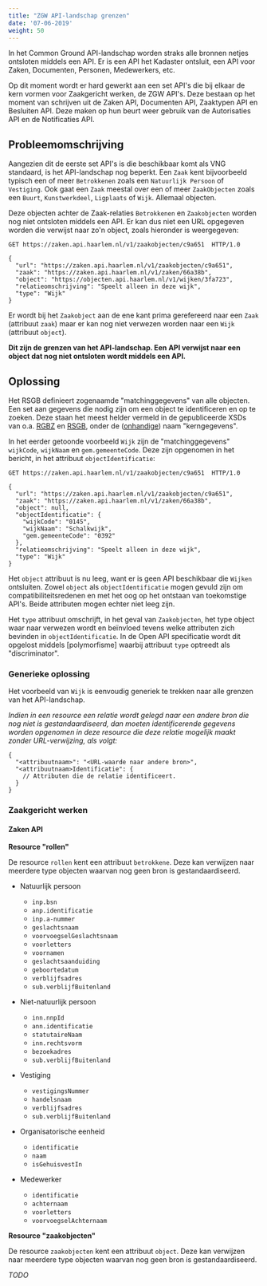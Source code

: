 ```yaml
---
title: "ZGW API-landschap grenzen"
date: '07-06-2019'
weight: 50
---
```


In het Common Ground API-landschap worden straks alle bronnen netjes ontsloten 
middels een API. Er is een API het Kadaster ontsluit, een
API voor Zaken, Documenten, Personen, Medewerkers, etc.

Op dit moment wordt er hard gewerkt aan een set API's die bij elkaar de
kern vormen voor Zaakgericht werken, de ZGW API's. Deze bestaan op het moment
van schrijven uit de Zaken API, Documenten API, Zaaktypen API en Besluiten API.
Deze maken op hun beurt weer gebruik van de Autorisaties API en de Notificaties 
API.

## Probleemomschrijving

Aangezien dit de eerste set API's is die beschikbaar komt als VNG standaard, is
het API-landschap nog beperkt. Een `Zaak` kent bijvoorbeeld typisch een of 
meer `Betrokkenen` zoals een `Natuurlijk Persoon` of `Vestiging`. Ook gaat een
`Zaak` meestal over een of meer `ZaakObjecten` zoals een `Buurt`, 
`Kunstwerkdeel`, `Ligplaats` of `Wijk`. Allemaal objecten.

Deze objecten achter de Zaak-relaties `Betrokkenen` en `Zaakobjecten` worden 
nog niet ontsloten middels een API. Er kan dus niet een URL opgegeven worden 
die verwijst naar zo'n object, zoals hieronder is weergegeven:

```http
GET https://zaken.api.haarlem.nl/v1/zaakobjecten/c9a651  HTTP/1.0

{
  "url": "https://zaken.api.haarlem.nl/v1/zaakobjecten/c9a651",
  "zaak": "https://zaken.api.haarlem.nl/v1/zaken/66a38b",
  "object": "https://objecten.api.haarlem.nl/v1/wijken/3fa723",
  "relatieomschrijving": "Speelt alleen in deze wijk",
  "type": "Wijk"
}
```

Er wordt bij het `Zaakobject` aan de ene kant prima gerefereerd naar een `Zaak`
(attribuut `zaak`) maar er kan nog niet verwezen worden naar een `Wijk`
(attribuut `object`).

**Dit zijn de grenzen van het API-landschap. Een API verwijst naar een object
dat nog niet ontsloten wordt middels een API.**

## Oplossing

Het RSGB definieert zogenaamde "matchinggegevens" van alle objecten. Een set 
aan gegevens die nodig zijn om een object te identificeren en op te zoeken. 
Deze staan het meest helder vermeld in de gepubliceerde XSDs van o.a. [RGBZ] en
[RSGB], onder de ([onhandige][matching-vs-kern-gegevens]) naam "kerngegevens".

In het eerder getoonde voorbeeld `Wijk` zijn de "matchinggegevens" `wijkCode`, 
`wijkNaam` en `gem.gemeenteCode`. Deze zijn opgenomen in het bericht, in het 
attribuut `objectIdentificatie`:

```http
GET https://zaken.api.haarlem.nl/v1/zaakobjecten/c9a651  HTTP/1.0

{
  "url": "https://zaken.api.haarlem.nl/v1/zaakobjecten/c9a651",
  "zaak": "https://zaken.api.haarlem.nl/v1/zaken/66a38b",
  "object": null,
  "objectIdentificatie": {
    "wijkCode": "0145",
    "wijkNaam": "Schalkwijk",
    "gem.gemeenteCode": "0392"
  },
  "relatieomschrijving": "Speelt alleen in deze wijk",
  "type": "Wijk"
}
```

Het `object` attribuut is nu leeg, want er is geen API beschikbaar die `Wijken`
ontsluiten. Zowel `object` als `objectIdentificatie` mogen gevuld zijn om
compatibiliteitsredenen en met het oog op het ontstaan van toekomstige API's.
Beide attributen mogen echter niet leeg zijn.

Het `type` attribuut omschrijft, in het geval van `Zaakobjecten`, het type 
object waar naar verwezen wordt en beïnvloed tevens welke attributen zich 
bevinden in `objectIdentificatie`. In de Open API specificatie wordt dit 
opgelost middels [polymorfisme] waarbij attribuut `type` optreedt als 
"discriminator".

### Generieke oplossing

Het voorbeeld van `Wijk` is eenvoudig generiek te trekken naar alle grenzen van
het API-landschap.

*Indien in een resource een relatie wordt gelegd naar een andere bron die nog 
niet is gestandaardiseerd, dan moeten identificerende gegevens worden opgenomen
in deze resource die deze relatie mogelijk maakt zonder URL-verwijzing, als 
volgt:*

```
{
  "<attribuutnaam>": "<URL-waarde naar andere bron>",
  "<attribuutnaam>Identificatie": {
    // Attributen die de relatie identificeert.
  }
}
```

### Zaakgericht werken

#### Zaken API

**Resource "rollen"**

De resource `rollen` kent een attribuut `betrokkene`. Deze kan verwijzen naar 
meerdere type objecten waarvan nog geen bron is gestandaardiseerd.

* Natuurlijk persoon
    
    * `inp.bsn`
    * `anp.identificatie`
    * `inp.a-nummer`
    * `geslachtsnaam`
    * `voorvoegselGeslachtsnaam`
    * `voorletters`
    * `voornamen`
    * `geslachtsaanduiding`
    * `geboortedatum`
    * `verblijfsadres`
    * `sub.verblijfBuitenland`

* Niet-natuurlijk persoon

    * `inn.nnpId`
    * `ann.identificatie`
    * `statutaireNaam`
    * `inn.rechtsvorm`
    * `bezoekadres`
    * `sub.verblijfBuitenland`

* Vestiging

    * `vestigingsNummer`
    * `handelsnaam`
    * `verblijfsadres`
    * `sub.verblijfBuitenland`

* Organisatorische eenheid

    * `identificatie`
    * `naam`
    * `isGehuisvestIn`

* Medewerker

    * `identificatie`
    * `achternaam`
    * `voorletters`
    * `voorvoegselAchternaam`

**Resource "zaakobjecten"**

De resource `zaakobjecten` kent een attribuut `object`. Deze kan verwijzen naar 
meerdere type objecten waarvan nog geen bron is gestandaardiseerd.

*TODO*


[matching-vs-kern-gegevens]: https://discussie.kinggemeenten.nl/discussie/gemma/stuf-301/wijzig-de-term-kerngegevens-matchinggegevens
[RSGB]: https://www.gemmaonline.nl/index.php/Sectormodel_Basisgegevens:_StUF-BG
[RGBZ]: https://www.gemmaonline.nl/index.php/Documentatie_Zaak-_en_Documentservices
[polymorphism]: https://swagger.io/docs/specification/data-models/inheritance-and-polymorphism/
